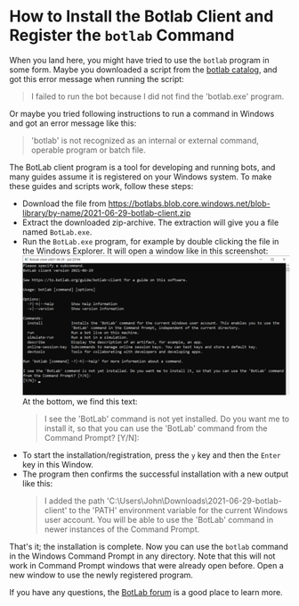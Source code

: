 # How to Install the Botlab Client and Register the `botlab` Command

When you land here, you might have tried to use the `botlab` program in some form. Maybe you downloaded a script from the [botlab catalog](https://to.botlab.org/catalog), and got this error message when running the script:

> I failed to run the bot because I did not find the 'botlab.exe' program.

Or maybe you tried following instructions to run a command in Windows and got an error message like this:

> 'botlab' is not recognized as an internal or external command,
operable program or batch file.

The BotLab client program is a tool for developing and running bots, and many guides assume it is registered on your Windows system. To make these guides and scripts work, follow these steps:

+ Download the file from https://botlabs.blob.core.windows.net/blob-library/by-name/2021-06-29-botlab-client.zip
+ Extract the downloaded zip-archive. The extraction will give you a file named `BotLab.exe`.
+ Run the `BotLab.exe` program, for example by double clicking the file in the Windows Explorer. It will open a window like in this screenshot:
  ![botlab client offers to install](./image/2021-06-29-botlab-client-offer-install.png)
  At the bottom, we find this text:
  > I see the 'BotLab' command is not yet installed. Do you want me to install it, so that you can use the 'BotLab' command from the Command Prompt? [Y/N]:
+ To start the installation/registration, press the `y` key and then the `Enter` key in this Window.
+ The program then confirms the successful installation with a new output like this:
  > I added the path 'C:\Users\John\Downloads\2021-06-29-botlab-client' to the 'PATH' environment variable for the current Windows user account. You will be able to use the 'BotLab' command in newer instances of the Command Prompt.

That's it; the installation is complete. Now you can use the `botlab` command in the Windows Command Prompt in any directory. Note that this will not work in Command Prompt windows that were already open before. Open a new window to use the newly registered program.

If you have any questions, the [BotLab forum](https://forum.botlab.org) is a good place to learn more.